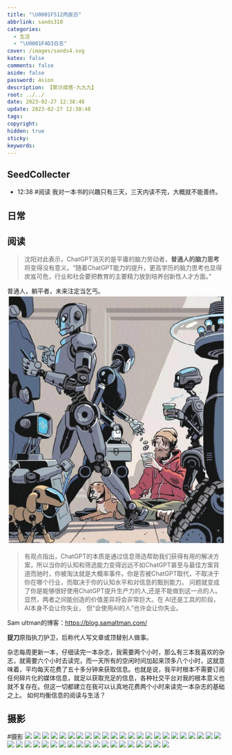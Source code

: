 ```yaml
---
title: "\U0001F512丙辰日"
abbrlink: sands310
categories:
  - 生活
  - "\U0001F4D3日志"
cover: /images/sands4.svg
katex: false
comments: false
aside: false
password: 4sion
description: 【聚沙成塔·九九九】
root: ../../
date: 2023-02-27 12:38:48
update: 2023-02-27 12:38:48
tags:
copyright:
hidden: true
sticky:
keywords:
---
```


## SeedCollecter
- 12:38 #阅读 我对一本书的兴趣只有三天，三天内读不完，大概就不能善终。

## 日常
## 阅读
> 沈阳对此表示，ChatGPT消灭的是平庸的脑力劳动者，**普通人的脑力思考**将变得没有意义。“随着ChatGPT能力的提升，更高学历的脑力思考也显得炭岌可危，行业和社会要把教育的主要精力放到培养创新性人才方面。”

普通人，躺平者，未来注定当乞丐。
![《纽约客》杂志封面，提出了“未来会是AI工作，人类躺平？”这样的天问。](../../../images/20230102/Screenshot_2023-02-27-15-08-01-827_cn.com.bookan-edit.jpg)

> 有观点指出，ChatGPT的本质是通过信息筛选帮助我们获得有用的解决方案，所以当你的认知和筛选能力变得远远不如ChatGPT甚至与最佳方案背道而驰时，你被淘汰就是大概率事件。你是否被ChatGPT取代，不取决于你在哪个行业，而取决于你的认知水平和对信息的甄别能力。
> 问题就变成了你是能够很好使用ChatGPT提升生产力的人,还是不能做到这一点的人。显然，两者之间能创造的价值差异将会非常巨大。在 AI还是工具的阶段，AI本身不会让你失业， 但“会使用AI的人”也许会让你失业。

Sam ultman的博客：https://blog.samaltman.com/

**捉刀**原指执刀护卫，后称代人写文章或顶替别人做事。

杂志每周更新一本，仔细读完一本杂志，我需要两个小时，那么有三本我喜欢的杂志，就需要六个小时去读完，而一天所有的空闲时间加起来顶多八个小时，这就意味着，平均每天花费了五十多分钟来获取信息。也就是说，我平时根本不需要订阅任何碎片化的媒体信息，就足以获取充足的信息，各种社交平台对我的根本意义也就不复存在。但这一切都建立在我可以认真地花费两个小时来读完一本杂志的基础之上。
如何均衡信息的阅读与生活？



## 摄影
#摄影 
<img src="https://img.500px.me/photo/dff7efb584b12a50d685e413b053d3302/22f7d948c5a7496c850b668224d81d5e.jpg!p3"  referrerPolicy="no-referrer" />
<img src="https://img.500px.me/photo/dff7efb584b12a50d685e413b053d3302/3dbb7c991b43424885e931c3642974b9.jpg!p3"  referrerPolicy="no-referrer" />
<img src="https://img.500px.me/photo/dff7efb584b12a50d685e413b053d3302/582e4e69ac0842149678801958a7cd37.jpg!p3"  referrerPolicy="no-referrer" />
<img src="https://img.500px.me/photo/dff7efb584b12a50d685e413b053d3302/9307bf1c4dab4f719332dfdb44e7362f.jpg!p3"  referrerPolicy="no-referrer" />
<img src="https://img.500px.me/photo/dff7efb584b12a50d685e413b053d3302/98fc29aa93134de4b176e039bfec30dc.jpg!p3"  referrerPolicy="no-referrer" />
<img src="https://img.500px.me/photo/dff7efb584b12a50d685e413b053d3302/339f615e997943d2b8979556e1909098.jpg!p3"  referrerPolicy="no-referrer" />
<img src="https://img.500px.me/photo/dff7efb584b12a50d685e413b053d3302/1a6ac01917d440a187a4ece0e6651925.jpg!p3"  referrerPolicy="no-referrer" />
<img src="https://img.500px.me/photo/dff7efb584b12a50d685e413b053d3302/ce38af963e9b47c6879bc7377b57e243.jpg!p3"  referrerPolicy="no-referrer" />
<img src="https://img.500px.me/photo/dff7efb584b12a50d685e413b053d3302/6e211d6a6162492da41d0e394bcbc77e.jpg!p3"  referrerPolicy="no-referrer" />
<img src="https://img.500px.me/photo/dff7efb584b12a50d685e413b053d3302/943bc2364b7d4f69924ec6d8e85f22e9.jpg!p3"  referrerPolicy="no-referrer" />
<img src="https://img.500px.me/photo/dff7efb584b12a50d685e413b053d3302/7678a9e61efe4f5385f15a5063d73644.jpg!p3"  referrerPolicy="no-referrer" />
<img src="https://img.500px.me/photo/dff7efb584b12a50d685e413b053d3302/4995faffb0b7431b813c90dd102ac428.jpg!p3"  referrerPolicy="no-referrer" />
<img src="https://img.500px.me/photo/dff7efb584b12a50d685e413b053d3302/66e3d0827f0943a1b5fbbf71774820d8.jpg!p3"  referrerPolicy="no-referrer" />
<img src="https://img.500px.me/photo/dff7efb584b12a50d685e413b053d3302/79499a757f394279a72bb6dc60ef93a1.jpg!p3"  referrerPolicy="no-referrer" />
<img src="https://img.500px.me/photo/dff7efb584b12a50d685e413b053d3302/6ade8da8e0ed4987840292ace0f53d23.jpg!p3"  referrerPolicy="no-referrer" />
<img src="https://img.500px.me/photo/dff7efb584b12a50d685e413b053d3302/19961c9312ac48159d54532e07ed7342.jpg!p3"  referrerPolicy="no-referrer" />
<img src="https://img.500px.me/photo/dff7efb584b12a50d685e413b053d3302/abde53e1a4d34ce8aebd13e69d38aa76.jpg!p3"  referrerPolicy="no-referrer" />
<img src="https://img.500px.me/photo/dff7efb584b12a50d685e413b053d3302/218aac2ae37945f6aec77e9a1d78c2e4.jpg!p3"  referrerPolicy="no-referrer" />
<img src="https://img.500px.me/photo/dff7efb584b12a50d685e413b053d3302/0d322e6c6bba436086d0cc991c006517.jpg!p3"  referrerPolicy="no-referrer" />
<img src="https://img.500px.me/photo/dff7efb584b12a50d685e413b053d3302/5ec5f7b240c142d89911c84b73a8c042.jpg!p3"  referrerPolicy="no-referrer" />
<img src="https://img.500px.me/photo/dff7efb584b12a50d685e413b053d3302/d501ec13286b4091b611fc3c2579082d.jpg!p3"  referrerPolicy="no-referrer" />
<img src="https://img.500px.me/photo/dff7efb584b12a50d685e413b053d3302/3e3ce6fd550b442fb4522664d9706ac5.jpg!p3"  referrerPolicy="no-referrer" />
<img src="https://img.500px.me/photo/dff7efb584b12a50d685e413b053d3302/4e5c77e957234ffdb31407ddf77b8f63.jpg!p3"  referrerPolicy="no-referrer" />
<img src="https://img.500px.me/photo/dff7efb584b12a50d685e413b053d3302/9afce6f45dd4493695142abddf7bbe98.jpg!p3"  referrerPolicy="no-referrer" />
<img src="https://img.500px.me/photo/dff7efb584b12a50d685e413b053d3302/1a13091312cc421da1117c75167b8cf5.jpg!p3"  referrerPolicy="no-referrer" />
<img src="https://img.500px.me/photo/dff7efb584b12a50d685e413b053d3302/51ffc140e3d5407cba3d9eabebe4aca3.jpg!p3"  referrerPolicy="no-referrer" />
<img src="https://img.500px.me/photo/dff7efb584b12a50d685e413b053d3302/5171a4eeab92470989e66faaa0c9ef67.jpg!p3"  referrerPolicy="no-referrer" />
<img src="https://img.500px.me/photo/dff7efb584b12a50d685e413b053d3302/6c77c24f3e5b4bde95d8a2572aa5d15c.jpg!p3"  referrerPolicy="no-referrer" />
<img src="https://img.500px.me/photo/dff7efb584b12a50d685e413b053d3302/f4078fbf898c4b1cae69b45d7049acea.jpg!p3"  referrerPolicy="no-referrer" />
<img src="https://img.500px.me/photo/dff7efb584b12a50d685e413b053d3302/5585aa8959c042aaa31dc205f5b9161e.jpg!p3"  referrerPolicy="no-referrer" />
<img src="https://img.500px.me/photo/dff7efb584b12a50d685e413b053d3302/f8045b8432384bac9d4439fa52e42346.jpg!p3"  referrerPolicy="no-referrer" />
<img src="https://img.500px.me/photo/dff7efb584b12a50d685e413b053d3302/7ff2cb36d8064cf585b8fcc1c4a5d322.jpg!p3"  referrerPolicy="no-referrer" />
<img src="https://img.500px.me/photo/dff7efb584b12a50d685e413b053d3302/9d6328feda254dbabf825803da34b1c6.jpg!p3"  referrerPolicy="no-referrer" />
<img src="https://img.500px.me/photo/dff7efb584b12a50d685e413b053d3302/7fbb6f1e415e4c368f057338632c5e95.jpg!p3"  referrerPolicy="no-referrer" />
<img src="https://img.500px.me/photo/dff7efb584b12a50d685e413b053d3302/4c2e6378200449cda566f38425d814d9.jpg!p3"  referrerPolicy="no-referrer" />
<img src="https://img.500px.me/photo/dff7efb584b12a50d685e413b053d3302/896e6f5879504e7d9bf8fd1a02475036.jpg!p3"  referrerPolicy="no-referrer" />
<img src="https://img.500px.me/photo/dff7efb584b12a50d685e413b053d3302/629879f7fc424a99a555c463d324ffb0.jpg!p3"  referrerPolicy="no-referrer" />
<img src="https://img.500px.me/photo/dff7efb584b12a50d685e413b053d3302/a7865ca1d59c44b896cb17e5bb594a66.jpg!p3"  referrerPolicy="no-referrer" />
<img src="https://img.500px.me/photo/dff7efb584b12a50d685e413b053d3302/5462608961be468d8aa5c28b71f8aa3f.jpg!p3"  referrerPolicy="no-referrer" />
<img src="https://img.500px.me/photo/dff7efb584b12a50d685e413b053d3302/d72a7e0897944732a6b5f6e777c2c5fa.jpg!p3"  referrerPolicy="no-referrer" />
<img src="https://img.500px.me/photo/dff7efb584b12a50d685e413b053d3302/fb7c4c39ff3e496baa5a65d2041aaecc.jpg!p3"  referrerPolicy="no-referrer" />
<img src="https://img.500px.me/photo/dff7efb584b12a50d685e413b053d3302/22f7d948c5a7496c850b668224d81d5e.jpg!p5"  referrerPolicy="no-referrer" />